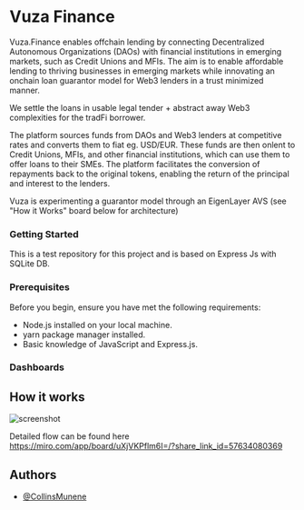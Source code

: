 
# Vuza Finance

Vuza.Finance enables offchain lending by connecting Decentralized Autonomous Organizations (DAOs) with financial institutions in emerging markets, such as Credit Unions and MFIs. 
The aim is to enable affordable lending to thriving businesses in emerging markets while innovating an onchain loan guarantor model for Web3 lenders in a trust minimized manner.

We settle the loans in usable legal tender + abstract away Web3 complexities for the tradFi borrower. 

The platform sources funds from DAOs and Web3 lenders at competitive rates and converts them to fiat eg. USD/EUR. These funds are then onlent to Credit Unions, MFIs, and other financial institutions, which can use them to offer loans to their SMEs. The platform facilitates the conversion of repayments back to the original tokens, enabling the return of the principal and interest to the lenders.

Vuza is experimenting a guarantor model through an EigenLayer AVS (see "How it Works" board below for architecture)

### Getting Started
This is a test repository for this project and is based on Express Js with SQLite DB.

### Prerequisites

Before you begin, ensure you have met the following requirements:

- Node.js installed on your local machine.
- yarn package manager installed.
- Basic knowledge of JavaScript and Express.js.

<!-- ## Installation

1. Clone the repository:
    ```bash
   git clone https://github.com/Web3Clubs-xyz/Vuza_Finance.git

2. Navigate into the project directory:
    ```bash
    cd Vuza_Finance

3. Install dependencies:
    ```bash
    yarn install
4. Seed DB
    ```bash
    yarn run seed
5. Start the server:
   ```bash
   yarn start -->


### Dashboards

<!-- Open your web browser and go to

1. http://localhost:8000/admin_dashboard to view the Admin dashboard.
2. http://localhost:8000/sacco_dashboard to view the Sacco dashboard.
3. http://localhost:8000/dao_dashboard to view the DAO dashboard.
4. http://localhost:8000/lp_dashboard to view the Liquidity Provider dashboard. -->


## How it works
![screenshot](V2_VUZA_Technical_Diagram.png)

Detailed flow can be found here https://miro.com/app/board/uXjVKPflm6I=/?share_link_id=57634080369
## Authors

- [@CollinsMunene](https://github.com/CollinsMunene)

